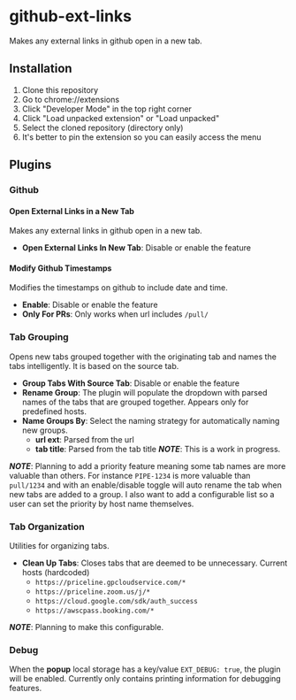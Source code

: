 # github-ext-links

Makes any external links in github open in a new tab.

## Installation

1. Clone this repository
2. Go to chrome://extensions
3. Click "Developer Mode" in the top right corner
4. Click "Load unpacked extension" or "Load unpacked"
5. Select the cloned repository (directory only)
6. It's better to pin the extension so you can easily access the menu

## Plugins

### Github

#### Open External Links in a New Tab
Makes any external links in github open in a new tab.

- **Open External Links In New Tab**: Disable or enable the feature

#### Modify Github Timestamps
Modifies the timestamps on github to include date and time.

- **Enable**: Disable or enable the feature
- **Only For PRs**: Only works when url includes `/pull/`

### Tab Grouping
Opens new tabs grouped together with the originating tab and names the tabs intelligently. It is based on the source tab.

- **Group Tabs With Source Tab**: Disable or enable the feature
- **Rename Group**: The plugin will populate the dropdown with parsed names of the tabs that are grouped together. Appears only for predefined hosts.
- **Name Groups By**: Select the naming strategy for automatically naming new groups.
  - **url ext**: Parsed from the url
  - **tab title**: Parsed from the tab title
  ***NOTE***: This is a work in progress.

***NOTE***: Planning to add a priority feature meaning some tab names are more valuable than others. For instance `PIPE-1234` is more valuable than `pull/1234` and with an enable/disable toggle will auto rename the tab when new tabs are added to a group. I also want to add a configurable list so a user can set the priority by host name themselves.

### Tab Organization
Utilities for organizing tabs.
- **Clean Up Tabs**: Closes tabs that are deemed to be unnecessary. Current hosts (hardcoded)
    - `https://priceline.gpcloudservice.com/*`
    - `https://priceline.zoom.us/j/*`
    - `https://cloud.google.com/sdk/auth_success`
    - `https://awscpass.booking.com/*`

***NOTE***: Planning to make this configurable.

### Debug
When the **popup** local storage has a key/value `EXT_DEBUG: true`, the plugin will be enabled. Currently only contains printing information for debugging features.
